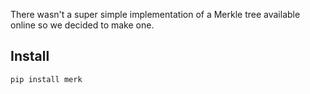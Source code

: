There wasn't a super simple implementation of a Merkle tree available online so we decided to make one.

## Install

`pip install merk`
